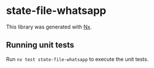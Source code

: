 # state-file-whatsapp

This library was generated with [Nx](https://nx.dev).

## Running unit tests

Run `nx test state-file-whatsapp` to execute the unit tests.
